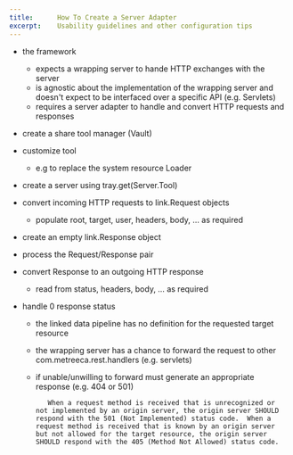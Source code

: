 ```yaml
---
title: 		How To Create a Server Adapter
excerpt:	Usability guidelines and other configuration tips
---
```


- the framework
	- expects a wrapping server to hande HTTP exchanges with the server
	- is agnostic about the implementation of the wrapping server and doesn't expect to be interfaced over a specific API (e.g. Servlets)
	- requires a server adapter to handle and convert HTTP requests and responses
	
- create a share tool manager (Vault)
- customize tool
	- e.g to replace the system resource Loader
- create a server using tray.get(Server.Tool)
- convert incoming HTTP requests to link.Request objects
	- populate root, target, user, headers, body, … as required
- create an empty link.Response object
- process the Request/Response pair
- convert Response to an outgoing HTTP response
	- read from status, headers, body, … as required
- handle 0 response status
	- the linked data pipeline has no definition for the requested target resource
	- the wrapping server has a chance to forward the request to other com.metreeca.rest.handlers (e.g. servlets)
	- if unable/unwilling to forward must generate an appropriate response (e.g. 404 or 501)
	
			 When a request method is received that is unrecognized or not implemented by an origin server, the origin server SHOULD respond with the 501 (Not Implemented) status code.  When a request method is received that is known by an origin server but not allowed for the target resource, the origin server SHOULD respond with the 405 (Method Not Allowed) status code.

